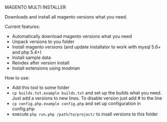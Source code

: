 MAGENTO MULTI INSTALLER  
  
Downloads and install all magento versions what you need.  
  
Current features:
- Automatically download magento versions what you need  
- Unpack versions to you folder  
- Install magento versions (and update installator to work with mysql 5.6+ and php 5.4+)
- Install sample data
- Reindex after version install
- Install extensions using modman
  
How to use:  
  
-  Add this tool to some folder  
- `cp builds.txt.example builds.txt` and set up the builds what you need. Just add a versions to new lines. To disable version just add # to the line  
- `cp config.php.example config.php` and set up configuration in config.php  
- execute `php run.php /path/to/project/` to insall versions to this folder
